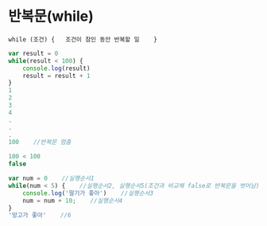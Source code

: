 # 반복문\(while\)

`while (조건) {  
 조건이 참인 동안 반복할 일   
}`

```javascript
var result = 0
while(result < 100) {
    console.log(result)
    result = result + 1
}
1
2
3
4
.
.
.
100    //반복문 멈춤

100 < 100
false
```

```javascript
var num = 0    //실행순서1
while(num < 5) {    //실행순서2, 실행순서5(조건과 비교해 false로 반복문을 벗어남)
    console.log('딸기가 좋아')    //실행순서3
    num = num + 10;    //실행순서4
}
'망고가 좋아'    //6
```



